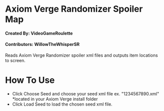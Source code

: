 # Axiom Verge Randomizer Spoiler Map

#### Created By: VideoGameRoulette
#### Contributors: WillowTheWhisperSR

Reads Axiom Verge Randomizer spoiler xml files and outputs item locations to screen.

# How To Use

- Click Choose Seed and choose your seed xml file ex. "1234567890.xml" *located in your Axiom Verge install folder
- Click Load Seed to load the chosen seed xml file.

